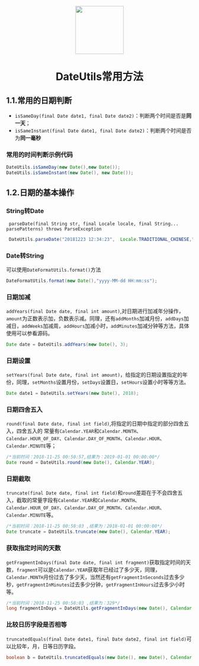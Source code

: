 <p align="center">
<img width="130" align="center" src="http://image.luokangyuan.com/Java.svg"/>
</p>
<h1 align="center">DateUtils常用方法</h1>

## 1.1.常用的日期判断

* `isSameDay(final Date date1, final Date date2)`：判断两个时间是否是**同一天**；
* `isSameInstant(final Date date1, final Date date2)`：判断两个时间是否为**同一毫秒**

### 常用的时间判断示例代码

```java
DateUtils.isSameDay(new Date(),new Date());
DateUtils.isSameInstant(new Date(), new Date());
```

## 1.2.日期的基本操作

### String转Date

` parseDate(final String str, final Locale locale, final String... parsePatterns) throws ParseException`

```java
 DateUtils.parseDate("20181223 12:34:23",  Locale.TRADITIONAL_CHINESE,"yyyy-MM-dd HH:mm:ss");
```

### Date转String

可以使用`DateFormatUtils.format()`方法

```java
DateFormatUtils.format(new Date(),"yyyy-MM-dd HH:mm:ss");
```

### 日期加减

`addYears(final Date date, final int amount)`,对日期进行加减年分操作，`amount`为正数表示加，负数表示减。同理，还有`addMonths`加减月份，`addDays`加减日，`addWeeks`加减周，`addHours`加减小时，`addMinutes`加减分钟等方法，具体使用可以参看源码。

```java
Date date = DateUtils.addYears(new Date(), 3);
```

### 日期设置

`setYears(final Date date, final int amount)`，给指定的日期设置指定的年份，同理，`setMonths`设置月份，`setDays`设置日，`setHours`设置小时等等方法。

```java
Date date1 = DateUtils.setYears(new Date(), 2018);
```

### 日期四舍五入

`round(final Date date, final int field)`,将指定的日期中指定的部分四舍五入，四舍五入的 常量有`Calendar.YEAR`和`Calendar.MONTH`、`Calendar.HOUR_OF_DAY`、`Calendar.DAY_OF_MONTH`、`Calendar.HOUR`、`Calendar.MINUTE`等；

```java
/*当前时间：2018-11-25 00:50:57,结果为：2019-01-01 00:00:00*/ 
Date round = DateUtils.round(new Date(), Calendar.YEAR);
```

### 日期截取

`truncate(final Date date, final int field)`和`round`差距在于不会四舍五入，截取的常量字段有`Calendar.YEAR`和`Calendar.MONTH`、`Calendar.HOUR_OF_DAY`、`Calendar.DAY_OF_MONTH`、`Calendar.HOUR`、`Calendar.MINUTE`等。

```java
/*当前时间：2018-11-25 00:58:03 ,结果为：2018-01-01 00:00:00*/
Date truncate = DateUtils.truncate(new Date(), Calendar.YEAR);
```

### 获取指定时间的天数

`getFragmentInDays(final Date date, final int fragment)`获取指定时间的天数，`fragment`可以是`Calendar.YEAR`获取年已经过了多少天，同理，`Calendar.MONTH`月份过去了多少天，当然还有`getFragmentInSeconds`过去多少秒，`getFragmentInMinutes`过去多少分钟，`getFragmentInHours`过去多少小时等。

```java
/*当前时间：2018-11-25 00:58:03 ,结果为：329*/
long fragmentInDays = DateUtils.getFragmentInDays(new Date(), Calendar.YEAR);
```

### 比较日历字段是否相等

`truncatedEquals(final Date date1, final Date date2, final int field)`可以比较年，月，日等日历字段。

```java
boolean b = DateUtils.truncatedEquals(new Date(), new Date(), Calendar.YEAR);
```
